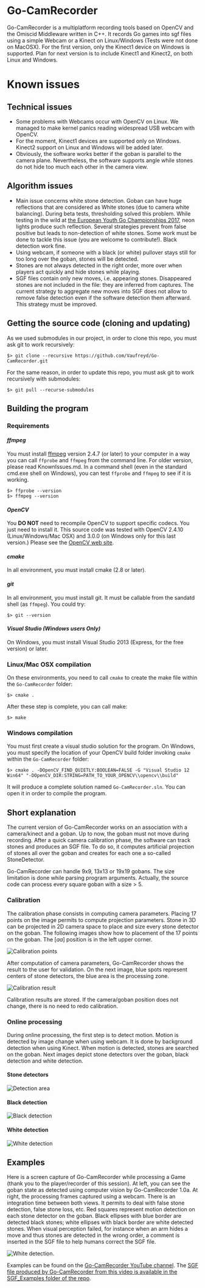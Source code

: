 # Go-CamRecorder

Go-CamRecorder is a multiplatform recording tools based on OpenCV and the Omiscid Middleware written in C++.
It records Go games into sgf files using a simple Webcam or a Kinect on Linux/Windows (Tests were not done on MacOSX).
For the first version, only the Kinect1 device on Windows is supported. Plan for next version is to include Kinect1 and Kinect2,
on both Linux and Windows. 

# Known issues
## Technical issues
-	Some problems with Webcams occur with OpenCV on Linux. We managed to make kernel panics reading widespread USB webcam with OpenCV.  
-	For the moment, Kinect1 devices are supported only on Windows. Kinect2 support on Linux and Windows will be added later.
-	Obviously, the software works better if the goban is parallel to the camera plane.  Nevertheless, the software supports angle while stones do not hide too much each other in the camera view.

## Algorithm issues
-	Main issue concerns white stone detection. Goban can have huge reflections that are considered as White stones (due to camera white balancing). During beta tests, thresholding solved this problem. While testing in the wild at [the European Youth Go Championships 2017](http://eygc2017.jeudego.org/), neon lights produce such reflection. Several strategies prevent from false positive but leads to non-detection of white stones. Some work must be done to tackle this issue (you are welcome to contribute!). Black detection work fine.
-	Using webcam, if someone with a black (or white) pullover stays still for too long over the goban, stones will be detected.
-	Stones are not always detected in the right order, more over when players act quickly and hide stones while playing. 
-	SGF files contain only new moves, i.e. appearing stones. Disappeared stones are not included in the file: they are inferred from captures. The current strategy to aggregate new moves into SGF does not allow to remove false detection even if the software detection them afterward. This strategy must be improved.

## Getting the source code (cloning and updating)

As we used submodules in our project, in order to clone this repo, you must ask git to work recursively:

    $> git clone --recursive https://github.com/Vaufreyd/Go-CamRecorder.git
    
For the same reason, in order to update this repo, you must ask git to work recursively with submodules:

    $> git pull --recurse-submodules

## Building the program

### Requirements

#### *ffmpeg*

You must install [ffmpeg](https://www.ffmpeg.org/) version 2.4.7 (or later) to your computer in a way you can call `ffprobe` and `ffmpeg` from
the command line. For older version, please read KnownIssues.md.
In a command shell (even in the standard cmd.exe shell on Windows), you can test `ffprobe` and `ffmpeg` to see if it is working.

    $> ffprobe --version  
    $> ffmpeg --version

#### *OpenCV*

You **DO NOT** need to recompile OpenCV to support specific codecs. You just need to install it. This source code
was tested with OpenCV 2.4.10 (Linux/Windows/Mac OSX) and 3.0.0 (on Windows only for this last version.) Please see the [OpenCV web site](http://opencv.org).

#### *cmake*

In all environment, you must install cmake (2.8 or later).

#### *git*

In all environment, you must install git. It must be callable from the sandatd shell (as `ffmpeg`). You could try:

    $> git --version  

#### *Visual Studio (Windows users Only)*

On Windows, you must install Visual Studio 2013 (Express, for the free version) or later.

### Linux/Mac OSX compilation

On these environments, you need to call `cmake` to create the make file within the `Go-CamRecorder` folder:

    $> cmake .

After these step is complete, you can call make:

    $> make

### Windows compilation

You must first create a visual studio solution for the program. On Windows, you must specify the location of your OpenCV build folder invoking `cmake` within the `Go-CamRecorder` folder:

    $> cmake . -DOpenCV_FIND_QUIETLY:BOOLEAN=FALSE -G "Visual Studio 12 Win64" "-DOpenCV_DIR:STRING=PATH_TO_YOUR_OPENCV\\opencv\\build"

It will produce a complete solution named `Go-CamRecorder.sln`. You can open it in order to compile the program.

## Short explanation

The current version of Go-CamRecorder works on an association with a camera/kinect and a goban. Up to now, the goban must not move
during recording. After a quick camera calibration phase, the software can track stones and produces an SGF file.
To do so, it computes artificial projection of stones all over the goban and creates for each one a so-called StoneDetector.

Go-CamRecorder can handle 9x9, 13x13 or 19x19 gobans. 
The size limitation is done while parsing program arguments. 
Actually, the source code can process every square goban with a size > 5.

### Calibration

The calibration phase consists in computing camera parameters. Placing 17 points on the image permits to compute projection parameters.
Stone in 3D can be projected in 2D camera space to place and size every stone detector on the goban.
The following images show how to placement of the 17 points on the goban. The [_aa_] position is in the left upper corner.

![Calibration points](/Images/CalibrationExample.png)

After computation of camera parameters, Go-CamRecorder shows the result to the user for validation. On the next image, blue spots
represent centers of stone detectors, the blue area is the processing zone.

![Calibration result](/Images/CalibrationResult.png) 

Calibration results are stored. If the camera/goban position does not change, there is no need to redo calibration.

### Online processing

During online processing, the first step is to detect motion. Motion is detected by image change when using webcam.
It is done by background detection when using Kinect. When motion is detected, stones are searched on the goban.
Next images depict stone detectors over the goban, black detection and white detection.

#### Stone detectors
![Detection area](/Images/DetectionArea.png)
#### Black detection
![Black detection](/Images/BlackDetection.png) 
#### White detection
![White detection](/Images/WhiteDetection.png) 

## Examples

Here is a screen capture of Go-CamRecorder while processing 
a Game (thank you to the player/recorder of this session). At left, you can see the goban state as detected
using computer vision by Go-CamRecorder 1.0a. At right, the processing frames captured using a webcam. There is an integration time between both views. It permits to deal with false stone detection, false stone loss, etc. Red squares represent motion detection on each stone detector on the goban. Black ellipses with blue border are detected black stones; white ellipses with black border are white detected stones. When visual perception failed, for instance when an arm hides a move and thus stones are detected in the wrong order, a comment is inserted in the SGF file to help humans correct the SGF file.

![White detection](Images/Go-CamRecorder_in_action.png).

Examples can be found on the [Go-CamRecorder YouTube channel](https://www.youtube.com/channel/UCmsQVrwGb3ARL4KsHE5NVpA).
The [SGF file produced by Go-CamRecorder from this video is available in the SGF_Examples folder of the repo](https://github.com/Vaufreyd/Go-CamRecorder/blob/master/SGF_Examples/2017-02-16.17-20_2612040790.sgf).


